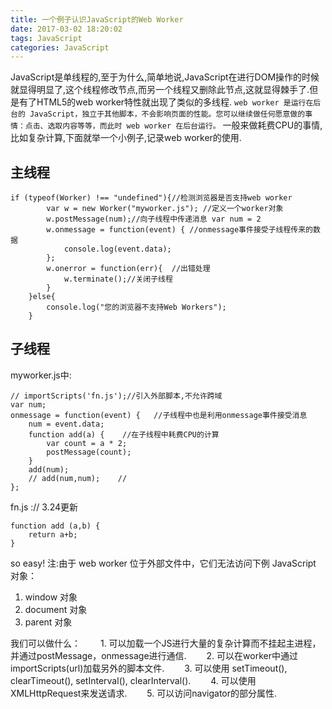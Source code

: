 ```yaml
---
title: 一个例子认识JavaScript的Web Worker
date: 2017-03-02 18:20:02
tags: JavaScript
categories: JavaScript
---
```

JavaScript是单线程的,至于为什么,简单地说,JavaScript在进行DOM操作的时候就显得明显了,这个线程修改节点,而另一个线程又删除此节点,这就显得棘手了.但是有了HTML5的web worker特性就出现了类似的多线程.
`web worker 是运行在后台的 JavaScript，独立于其他脚本，不会影响页面的性能。您可以继续做任何愿意做的事情：点击、选取内容等等，而此时 web worker 在后台运行。`
一般来做耗费CPU的事情,比如复杂计算,下面就举一个小例子,记录web worker的使用.
<!--more-->
## 主线程

    if (typeof(Worker) !== "undefined"){//检测浏览器是否支持web worker
            var w = new Worker("myworker.js"); //定义一个worker对象
            w.postMessage(num);//向子线程中传递消息 var num = 2
            w.onmessage = function(event) { //onmessage事件接受子线程传来的数据
                console.log(event.data);
            };
            w.onerror = function(err){  //出错处理
                w.terminate();//关闭子线程
            }
        }else{
            console.log("您的浏览器不支持Web Workers");
        }

## 子线程
myworker.js中:

    // importScripts('fn.js');//引入外部脚本,不允许跨域
    var num;
    onmessage = function(event) {   //子线程中也是利用onmessage事件接受消息
        num = event.data;
        function add(a) {    //在子线程中耗费CPU的计算
            var count = a * 2;
            postMessage(count);
        }
        add(num);
        // add(num,num);    //
    };

fn.js :// 3.24更新

    function add (a,b) {
        return a+b;
    }
so easy!
注:由于 web worker 位于外部文件中，它们无法访问下例 JavaScript 对象：
1. window 对象
2. document 对象
3. parent 对象

我们可以做什么：
　　1. 可以加载一个JS进行大量的复杂计算而不挂起主进程，并通过postMessage，onmessage进行通信.
　　2. 可以在worker中通过importScripts(url)加载另外的脚本文件.
　　3. 可以使用 setTimeout(), clearTimeout(), setInterval(),  clearInterval().
　　4. 可以使用XMLHttpRequest来发送请求.
　　5. 可以访问navigator的部分属性.

